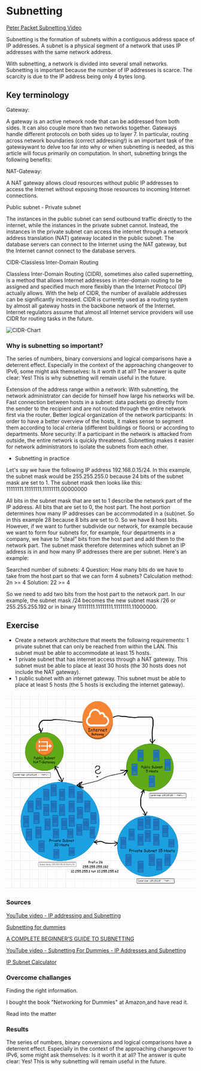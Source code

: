 # Subnetting

[Peter Packet Subnetting Video](https://www.youtube.com/watch?v=VcVz6Lwxe2c)


Subnetting is the formation of subnets within a contiguous address space of IP addresses. A subnet is a physical segment of a network that uses IP addresses with the same network address.

With subnetting, a network is divided into several small networks. Subnetting is important because the number of IP addresses is scarce. The scarcity is due to the IP address being only 4 bytes long.

## Key terminology

Gateway:

A gateway is an active network node that can be addressed from both sides. It can also couple more than two networks together. Gateways handle different protocols on both sides up to layer 7. In particular, routing across network boundaries (correct addressing!) is an important task of the gatewaywant to delve too far into why or when subnetting is needed, as this article will focus primarily on computation. In short, subnetting brings the following benefits:

NAT-Gateway:

A NAT gateway allows cloud resources without public IP addresses to access the Internet without exposing those resources to incoming Internet connections.

Public subnet - Private subnet

The instances in the public subnet can send outbound traffic directly to the internet, while the instances in the private subnet cannot. Instead, the instances in the private subnet can access the internet through a network address translation (NAT) gateway located in the public subnet. The database servers can connect to the Internet using the NAT gateway, but the Internet cannot connect to the database servers.

CIDR-Classless Inter-Domain Routing

Classless Inter-Domain Routing (CIDR), sometimes also called supernetting, is a method that allows Internet addresses in inter-domain routing to be assigned and specified much more flexibly than the Internet Protocol (IP) actually allows. With the help of CIDR, the number of available addresses can be significantly increased. CIDR is currently used as a routing system by almost all gateway hosts in the backbone network of the Internet. Internet regulators assume that almost all Internet service providers will use CIDR for routing tasks in the future.

![CIDR-Chart](../00_includes/IPv4-CIDR-Chart)

### Why is subnetting so important?

The series of numbers, binary conversions and logical comparisons have a deterrent effect. Especially in the context of the approaching changeover to IPv6, some might ask themselves: Is it worth it at all? The answer is quite clear: Yes! This is why subnetting will remain useful in the future.

Extension of the address range within a network: With subnetting, the network administrator can decide for himself how large his networks will be.
Fast connection between hosts in a subnet: data packets go directly from the sender to the recipient and are not routed through the entire network first via the router.
Better logical organization of the network participants: In order to have a better overview of the hosts, it makes sense to segment them according to local criteria (different buildings or floors) or according to departments.
More security: If a participant in the network is attacked from outside, the entire network is quickly threatened. Subnetting makes it easier for network administrators to isolate the subnets from each other.



 - Subnetting in practice

 Let's say we have the following IP address 192.168.0.15/24. In this example, the subnet mask would be 255.255.255.0 because 24 bits of the subnet mask are set to 1. 
 The subnet mask then looks like this: 11111111.11111111.11111111.00000000

All bits in the subnet mask that are set to 1 describe the network part of the IP address. All bits that are set to 0, the host part. The host portion determines how many IP addresses can be accommodated in a (sub)net. So in this example 28 because 8 bits are set to 0. So we have 8 host bits. However, if we want to further subdivide our network, for example because we want to form four subnets for, for example, four departments in a company, we have to "steal" bits from the host part and add them to the network part. The subnet mask therefore determines which subnet an IP address is in and how many IP addresses there are per subnet. Here's an example:

Searched number of subnets: 4
Question: How many bits do we have to take from the host part so that we can form 4 subnets?
Calculation method: 2n >= 4
Solution: 22 >= 4

So we need to add two bits from the host part to the network part. In our example, the subnet mask /24 becomes the new subnet mask /26 or 255.255.255.192 or in binary 11111111.11111111.11111111.11000000.

## Exercise

- Create a network architecture that meets the following requirements:
1 private subnet that can only be reached from within the LAN. This subnet must be able to accommodate at least 15 hosts.
- 1 private subnet that has internet access through a NAT gateway. This subnet must be able to place at least 30 hosts (the 30 hosts does not include the NAT gateway).
- 1 public subnet with an internet gateway. This subnet must be able to place at least 5 hosts (the 5 hosts is excluding the internet gateway).


![Diagram-Netwerkarchitectuur](../00_includes/Diagram.PNG)


### Sources

[YouTube video - IP addressing and Subnetting](https://www.youtube.com/watch?v=OqsXzkXfwRw)

[Subnetting for dummies](https://community.spiceworks.com/networking/articles/2489-subnetting-for-dummies)

[A COMPLETE BEGINNER'S GUIDE TO SUBNETTING](https://www.networkfuntimes.com/a-complete-beginners-guide-to-subnetting/)

[YouTube video - Subnetting For Dummies - IP Addresses and Subnetting](https://www.youtube.com/watch?v=4sDd8QLCLc8)

[IP Subnet Calculator](https://www.calculator.net/ip-subnet-calculator.html)


### Overcome challanges
Finding the right information.

I bought the book "Networking for Dummies" at Amazon,and have read it.

Read into the matter

### Results
The series of numbers, binary conversions and logical comparisons have a deterrent effect. Especially in the context of the approaching changeover to IPv6, some might ask themselves: Is it worth it at all? The answer is quite clear: Yes! This is why subnetting will remain useful in the future.